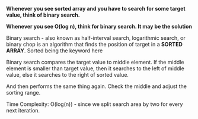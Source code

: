 **Whenever you see sorted array and you have to search for some target value, 
think of binary search.** 

**Whenever you see O(log n), think for binary search. It may be the solution**

Binary search - also known as  half-interval search, logarithmic search, or binary chop 
is an algorithm that finds the position of target in a **SORTED ARRAY**. Sorted being the keyword here

Binary search compares the target value to middle element. If the middle element is smaller than target value, 
then it searches to the left of middle value, else it searches to the right of sorted value.

And then performs the same thing again. Check the middle and adjust the sorting range.

Time Complexity: O(log(n)) - since we split search area by two for every next iteration. 
